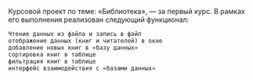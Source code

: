 Курсовой проект по теме: «Библиотека», — за первый курс. В рамках его выполнения реализован следующий функционал:

    Чтение данных из файла и запись в файл
    отображение данных (книг и читателей) в окне
    добавление новых книг в «базу данных»
    сортировка книг в таблице
    фильтрация книг в таблице
    интерфейс взаимодействия с «базами данных»

